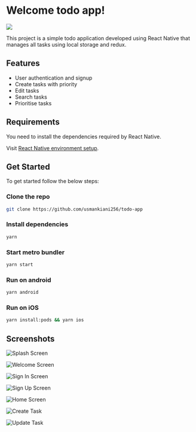 
# Welcome todo app!

![](https://github.com/usmankiani256/todo-app/blob/main/App/Assets/screenshots/banner.png)

This project is a simple todo application developed using React Native that manages all tasks using local storage and redux.

## Features

 - User authentication and signup
 - Create tasks with priority
 - Edit tasks
 - Search tasks
 - Prioritise tasks
 
## Requirements
 
 You need to install the dependencies required by React Native.

Visit [React Native environment setup](https://reactnative.dev/docs/environment-setup).

## Get Started

To get started follow the below steps:

### Clone the repo

```bash
git clone https://github.com/usmankiani256/todo-app
```

### Install dependencies
```bash
yarn
```

### Start metro bundler

 
```bash
yarn start
```

### Run on android

```bash
yarn android
```

### Run on iOS

```bash
yarn install:pods && yarn ios
```

## Screenshots

![Splash Screen](https://github.com/usmankiani256/todo-app/blob/main/App/Assets/screenshots/1.%20Splash.png)

![Welcome Screen](https://github.com/usmankiani256/todo-app/blob/main/App/Assets/screenshots/2.%20Welcome.png)

![Sign In Screen](https://github.com/usmankiani256/todo-app/blob/main/App/Assets/screenshots/3.%20Sign%20In.png)

![Sign Up Screen](https://github.com/usmankiani256/todo-app/blob/main/App/Assets/screenshots/4.%20Sign%20Up.png)

![Home Screen](https://github.com/usmankiani256/todo-app/blob/main/App/Assets/screenshots/5.%20Home.png)

![Create Task](https://github.com/usmankiani256/todo-app/blob/main/App/Assets/screenshots/6.%20Create%20Task.png)

![Update Task](https://github.com/usmankiani256/todo-app/blob/main/App/Assets/screenshots/6.%20Update%20Task.png)




